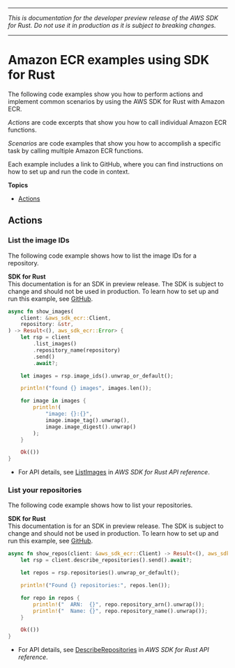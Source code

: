 --------

 *This is documentation for the developer preview release of the AWS SDK for Rust\. Do not use it in production as it is subject to breaking changes\.* 

--------

# Amazon ECR examples using SDK for Rust<a name="rust_ecr_code_examples"></a>

The following code examples show you how to perform actions and implement common scenarios by using the AWS SDK for Rust with Amazon ECR\.

*Actions* are code excerpts that show you how to call individual Amazon ECR functions\.

*Scenarios* are code examples that show you how to accomplish a specific task by calling multiple Amazon ECR functions\.

Each example includes a link to GitHub, where you can find instructions on how to set up and run the code in context\.

**Topics**
+ [Actions](#w14aac14b9c31c13)

## Actions<a name="w14aac14b9c31c13"></a>

### List the image IDs<a name="ecr_ListImages_rust_topic"></a>

The following code example shows how to list the image IDs for a repository\.

**SDK for Rust**  
This documentation is for an SDK in preview release\. The SDK is subject to change and should not be used in production\.
 To learn how to set up and run this example, see [GitHub](https://github.com/awsdocs/aws-doc-sdk-examples/tree/main/rust_dev_preview/ecr#code-examples)\. 
  

```rust
async fn show_images(
    client: &aws_sdk_ecr::Client,
    repository: &str,
) -> Result<(), aws_sdk_ecr::Error> {
    let rsp = client
        .list_images()
        .repository_name(repository)
        .send()
        .await?;

    let images = rsp.image_ids().unwrap_or_default();

    println!("found {} images", images.len());

    for image in images {
        println!(
            "image: {}:{}",
            image.image_tag().unwrap(),
            image.image_digest().unwrap()
        );
    }

    Ok(())
}
```
+  For API details, see [ListImages](https://docs.rs/releases/search?query=aws-sdk) in *AWS SDK for Rust API reference*\. 

### List your repositories<a name="ecr_DescribeRepositories_rust_topic"></a>

The following code example shows how to list your repositories\.

**SDK for Rust**  
This documentation is for an SDK in preview release\. The SDK is subject to change and should not be used in production\.
 To learn how to set up and run this example, see [GitHub](https://github.com/awsdocs/aws-doc-sdk-examples/tree/main/rust_dev_preview/ecr#code-examples)\. 
  

```rust
async fn show_repos(client: &aws_sdk_ecr::Client) -> Result<(), aws_sdk_ecr::Error> {
    let rsp = client.describe_repositories().send().await?;

    let repos = rsp.repositories().unwrap_or_default();

    println!("Found {} repositories:", repos.len());

    for repo in repos {
        println!("  ARN:  {}", repo.repository_arn().unwrap());
        println!("  Name: {}", repo.repository_name().unwrap());
    }

    Ok(())
}
```
+  For API details, see [DescribeRepositories](https://docs.rs/releases/search?query=aws-sdk) in *AWS SDK for Rust API reference*\. 